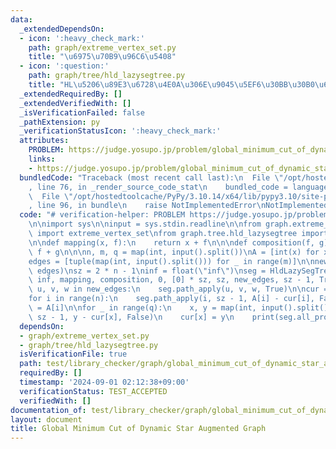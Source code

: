 ```yaml
---
data:
  _extendedDependsOn:
  - icon: ':heavy_check_mark:'
    path: graph/extreme_vertex_set.py
    title: "\u6975\u70B9\u96C6\u5408"
  - icon: ':question:'
    path: graph/tree/hld_lazysegtree.py
    title: "HL\u5206\u89E3\u6728\u4E0A\u306E\u9045\u5EF6\u30BB\u30B0\u6728"
  _extendedRequiredBy: []
  _extendedVerifiedWith: []
  _isVerificationFailed: false
  _pathExtension: py
  _verificationStatusIcon: ':heavy_check_mark:'
  attributes:
    PROBLEM: https://judge.yosupo.jp/problem/global_minimum_cut_of_dynamic_star_augmented_graph
    links:
    - https://judge.yosupo.jp/problem/global_minimum_cut_of_dynamic_star_augmented_graph
  bundledCode: "Traceback (most recent call last):\n  File \"/opt/hostedtoolcache/PyPy/3.10.14/x64/lib/pypy3.10/site-packages/onlinejudge_verify/documentation/build.py\"\
    , line 76, in _render_source_code_stat\n    bundled_code = language.bundle(\n\
    \  File \"/opt/hostedtoolcache/PyPy/3.10.14/x64/lib/pypy3.10/site-packages/onlinejudge_verify/languages/python.py\"\
    , line 96, in bundle\n    raise NotImplementedError\nNotImplementedError\n"
  code: "# verification-helper: PROBLEM https://judge.yosupo.jp/problem/global_minimum_cut_of_dynamic_star_augmented_graph\n\
    \n\nimport sys\n\ninput = sys.stdin.readline\n\nfrom graph.extreme_vertex_set\
    \ import extreme_vertex_set\nfrom graph.tree.hld_lazysegtree import HldLazySegTree\n\
    \n\ndef mapping(x, f):\n    return x + f\n\n\ndef composition(f, g):\n    return\
    \ f + g\n\n\nn, m, q = map(int, input().split())\nA = [int(x) for x in input().split()]\n\
    edges = [tuple(map(int, input().split())) for _ in range(m)]\n\nnew_edges = extreme_vertex_set(n,\
    \ edges)\nsz = 2 * n - 1\ninf = float(\"inf\")\nseg = HldLazySegTree(\n    min,\
    \ inf, mapping, composition, 0, [0] * sz, sz, new_edges, sz - 1, True\n)\nfor\
    \ u, v, w in new_edges:\n    seg.path_apply(u, v, w, True)\n\ncur = [0] * n\n\
    for i in range(n):\n    seg.path_apply(i, sz - 1, A[i] - cur[i], False)\n    cur[i]\
    \ = A[i]\n\nfor _ in range(q):\n    x, y = map(int, input().split())\n    seg.path_apply(x,\
    \ sz - 1, y - cur[x], False)\n    cur[x] = y\n    print(seg.all_prod())\n"
  dependsOn:
  - graph/extreme_vertex_set.py
  - graph/tree/hld_lazysegtree.py
  isVerificationFile: true
  path: test/library_checker/graph/global_minimum_cut_of_dynamic_star_augmented_graph2.test.py
  requiredBy: []
  timestamp: '2024-09-01 02:12:38+09:00'
  verificationStatus: TEST_ACCEPTED
  verifiedWith: []
documentation_of: test/library_checker/graph/global_minimum_cut_of_dynamic_star_augmented_graph2.test.py
layout: document
title: Global Minimum Cut of Dynamic Star Augmented Graph
---
```


